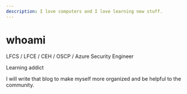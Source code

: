 ```yaml
---
description: I love computers and I love learning new stuff.
---
```


# whoami

LFCS / LFCE / CEH / OSCP / Azure Security Engineer

Learning addict

I will write that blog to make myself more organized and be helpful to the community.&#x20;
